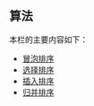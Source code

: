 ## 算法

本栏的主要内容如下：
- [冒泡排序](bubblesort)
- [选择排序](selectionSort)
- [插入排序](insertSort)
- [归并排序](mergeSort)
